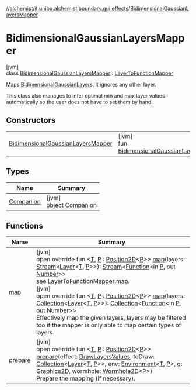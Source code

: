 //[alchemist](../../../index.md)/[it.unibo.alchemist.boundary.gui.effects](../index.md)/[BidimensionalGaussianLayersMapper](index.md)

# BidimensionalGaussianLayersMapper

[jvm]\
class [BidimensionalGaussianLayersMapper](index.md) : [LayerToFunctionMapper](../-layer-to-function-mapper/index.md)

Maps [BidimensionalGaussianLayer](../../it.unibo.alchemist.model.implementations.layers/-bidimensional-gaussian-layer/index.md)s, it ignores any other layer.

This class also manages to infer optimal min and max layer values automatically so the user does not have to set them by hand.

## Constructors

| | |
|---|---|
| [BidimensionalGaussianLayersMapper](-bidimensional-gaussian-layers-mapper.md) | [jvm]<br>fun [BidimensionalGaussianLayersMapper](-bidimensional-gaussian-layers-mapper.md)() |

## Types

| Name | Summary |
|---|---|
| [Companion](-companion/index.md) | [jvm]<br>object [Companion](-companion/index.md) |

## Functions

| Name | Summary |
|---|---|
| [map](map.md) | [jvm]<br>open override fun <[T](map.md), [P](map.md) : [Position2D](../../it.unibo.alchemist.model.interfaces/-position2-d/index.md)<[P](map.md)>> [map](map.md)(layers: [Stream](https://docs.oracle.com/javase/8/docs/api/java/util/stream/Stream.html)<[Layer](../../it.unibo.alchemist.model.interfaces/-layer/index.md)<[T](map.md), [P](map.md)>>): [Stream](https://docs.oracle.com/javase/8/docs/api/java/util/stream/Stream.html)<[Function](https://docs.oracle.com/javase/8/docs/api/java/util/function/Function.html)<in [P](map.md), out [Number](https://kotlinlang.org/api/latest/jvm/stdlib/kotlin/-number/index.html)>><br>see [LayerToFunctionMapper.map](../-layer-to-function-mapper/map.md).<br>[jvm]<br>open override fun <[T](map.md), [P](map.md) : [Position2D](../../it.unibo.alchemist.model.interfaces/-position2-d/index.md)<[P](map.md)>> [map](map.md)(layers: [Collection](https://kotlinlang.org/api/latest/jvm/stdlib/kotlin.collections/-collection/index.html)<[Layer](../../it.unibo.alchemist.model.interfaces/-layer/index.md)<[T](map.md), [P](map.md)>>): [Collection](https://kotlinlang.org/api/latest/jvm/stdlib/kotlin.collections/-collection/index.html)<[Function](https://docs.oracle.com/javase/8/docs/api/java/util/function/Function.html)<in [P](map.md), out [Number](https://kotlinlang.org/api/latest/jvm/stdlib/kotlin/-number/index.html)>><br>Effectively map the given layers, layers may be filtered too if the mapper is only able to map certain types of layers. |
| [prepare](prepare.md) | [jvm]<br>open override fun <[T](prepare.md), [P](prepare.md) : [Position2D](../../it.unibo.alchemist.model.interfaces/-position2-d/index.md)<[P](prepare.md)>> [prepare](prepare.md)(effect: [DrawLayersValues](../-draw-layers-values/index.md), toDraw: [Collection](https://kotlinlang.org/api/latest/jvm/stdlib/kotlin.collections/-collection/index.html)<[Layer](../../it.unibo.alchemist.model.interfaces/-layer/index.md)<[T](prepare.md), [P](prepare.md)>>, env: [Environment](../../it.unibo.alchemist.model.interfaces/-environment/index.md)<[T](prepare.md), [P](prepare.md)>, g: [Graphics2D](https://docs.oracle.com/javase/8/docs/api/java/awt/Graphics2D.html), wormhole: [Wormhole2D](../../it.unibo.alchemist.boundary.wormhole.interfaces/-wormhole2-d/index.md)<[P](prepare.md)>)<br>Prepare the mapping (if necessary). |
